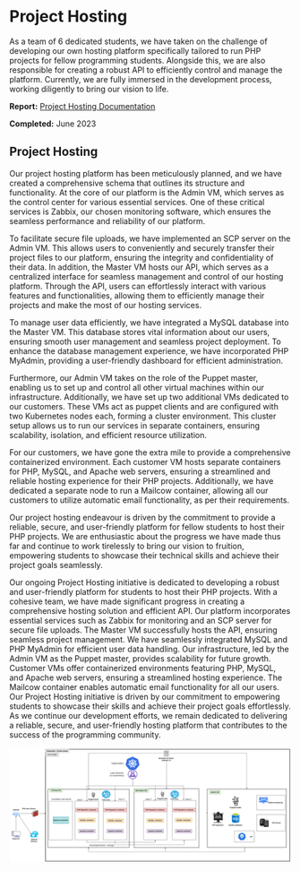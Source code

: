 # Project Hosting

As a team of 6 dedicated students, we have taken on the challenge of developing our own hosting platform specifically tailored to run PHP projects for fellow programming students. Alongside this, we are also responsible for creating a robust API to efficiently control and manage the platform. Currently, we are fully immersed in the development process, working diligently to bring our vision to life.

**Report:** [Project Hosting Documentation](Documentatie_ProjectHosting.pdf)

**Completed:** June 2023

## Project Hosting

Our project hosting platform has been meticulously planned, and we have created a comprehensive schema that outlines its structure and functionality. At the core of our platform is the Admin VM, which serves as the control center for various essential services. One of these critical services is Zabbix, our chosen monitoring software, which ensures the seamless performance and reliability of our platform.

To facilitate secure file uploads, we have implemented an SCP server on the Admin VM. This allows users to conveniently and securely transfer their project files to our platform, ensuring the integrity and confidentiality of their data. In addition, the Master VM hosts our API, which serves as a centralized interface for seamless management and control of our hosting platform. Through the API, users can effortlessly interact with various features and functionalities, allowing them to efficiently manage their projects and make the most of our hosting services.

To manage user data efficiently, we have integrated a MySQL database into the Master VM. This database stores vital information about our users, ensuring smooth user management and seamless project deployment. To enhance the database management experience, we have incorporated PHP MyAdmin, providing a user-friendly dashboard for efficient administration.

Furthermore, our Admin VM takes on the role of the Puppet master, enabling us to set up and control all other virtual machines within our infrastructure. Additionally, we have set up two additional VMs dedicated to our customers. These VMs act as puppet clients and are configured with two Kubernetes nodes each, forming a cluster environment. This cluster setup allows us to run our services in separate containers, ensuring scalability, isolation, and efficient resource utilization.

For our customers, we have gone the extra mile to provide a comprehensive containerized environment. Each customer VM hosts separate containers for PHP, MySQL, and Apache web servers, ensuring a streamlined and reliable hosting experience for their PHP projects. Additionally, we have dedicated a separate node to run a Mailcow container, allowing all our customers to utilize automatic email functionality, as per their requirements.

Our project hosting endeavour is driven by the commitment to provide a reliable, secure, and user-friendly platform for fellow students to host their PHP projects. We are enthusiastic about the progress we have made thus far and continue to work tirelessly to bring our vision to fruition, empowering students to showcase their technical skills and achieve their project goals seamlessly.

Our ongoing Project Hosting initiative is dedicated to developing a robust and user-friendly platform for students to host their PHP projects. With a cohesive team, we have made significant progress in creating a comprehensive hosting solution and efficient API. Our platform incorporates essential services such as Zabbix for monitoring and an SCP server for secure file uploads. The Master VM successfully hosts the API, ensuring seamless project management. We have seamlessly integrated MySQL and PHP MyAdmin for efficient user data handling. Our infrastructure, led by the Admin VM as the Puppet master, provides scalability for future growth. Customer VMs offer containerized environments featuring PHP, MySQL, and Apache web servers, ensuring a streamlined hosting experience. The Mailcow container enables automatic email functionality for all our users. Our Project Hosting initiative is driven by our commitment to empowering students to showcase their skills and achieve their project goals effortlessly. As we continue our development efforts, we remain dedicated to delivering a reliable, secure, and user-friendly hosting platform that contributes to the success of the programming community.

![Project Hosting Scheme](img/ph_schema.png)
